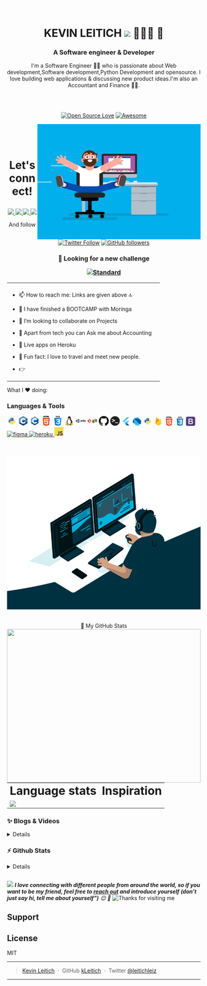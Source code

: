 #

<div align="center">

![Hello](Hello.gif)

# KEVIN LEITICH <img src="https://media.giphy.com/media/hvRJCLFzcasrR4ia7z/giphy.gif" width="25px"> 👩🏼‍💻 👋

### A Software engineer & Developer

I'm a Software Engineer 👨‍💻 who is passionate about Web development,Software development,Python Development and opensource. I love building web applications & discussing new product ideas.I'm also an Accountant and Finance 🏄‍♂️.

<br/>
<br/>






[![Open Source Love](https://badges.frapsoft.com/os/v2/open-source.svg?v=103)](https://github.com/kLeitich)
[![Awesome](https://cdn.rawgit.com/sindresorhus/awesome/d7305f38d29fed78fa85652e3a63e154dd8e8829/media/badge.svg)](https://github.com/kLeitich)

<img align="right" height="300" width="425" alt="" src="coder.gif" />

<br/>
<br/>
<br/>
<h1><p align="center">Let's connect!</p></h1>

<a href="https://twitter.com/Leitichleiz">
    <img src="https://img.shields.io/badge/Twitter-1DA1F2?style=for-the-badge&logo=twitter&logoColor=white" />
</a>

<a href="https://www.instagram.com/leitleiz/">
    <img src="https://img.shields.io/badge/Instagram-E4405F?style=for-the-badge&logo=instagram&logoColor=white" />
</a>

<a href="https://www.linkedin.com/in/kevin-leitich-36a81974/">
    <img src="https://img.shields.io/badge/linkedin-%230077B5.svg?&style=for-the-badge&logo=linkedin&logoColor=white" />
</a>

<a href="https://www.facebook.com/kevin.leitich">
    <img src="https://img.shields.io/badge/Facebook-1877F2?style=for-the-badge&logo=facebook&logoColor=white" />
</a>

 
<p align="center"> And follow</p>

[![Twitter Follow](https://img.shields.io/twitter/follow/leitichleiz?style=social)](https://twitter.com/intent/follow?screen_name=Leitichleiz) [![GitHub followers](https://img.shields.io/github/followers/kLeitich?label=Follow&style=social)](https://github.com/kLeitich/?tab=follow)

</div>
<h3 align="center">📌 Looking for a new challenge 
<p><a href="https://standardjs.com">
    <img src="https://img.shields.io/badge/code%20style-standard-brightgreen.svg?style=flat-square"
      alt="Standard" />
  </a></p>
</h3>

  
  <!-- Standard -->
  


<div>

<table border="0" width="100%" height="100%">
 <tr>
    <td><b style="font-size:30px"></b></td>
    <td><b style="font-size:30px"></b></td>
 </tr>
 <tr>
    <td>

- 📫 How to reach me: Links are given above 🔝
- 🔭 I have finished a BOOTCAMP with Moringa
- 👯 I’m looking to collaborate on Projects
- 💬 Apart from tech you can Ask me about Accounting 
- 📱 Live apps on Heroku 

- 🤪 Fun fact: I love to travel and meet new people.
- 👉</td>
 
 </tr>
</table>

</div>
<div>

What I ❤️ doing:

### Languages & Tools

<p align="left"><code><img height="25" src="https://raw.githubusercontent.com/github/explore/80688e429a7d4ef2fca1e82350fe8e3517d3494d/topics/python/python.png"></code>
<code><img height="26" src="https://raw.githubusercontent.com/github/explore/5c058a388828bb5fde0bcafd4bc867b5bb3f26f3/topics/cpp/cpp.png"></code>
<code><img height="26" src="https://raw.githubusercontent.com/github/explore/80688e429a7d4ef2fca1e82350fe8e3517d3494d/topics/c/c.png"></code>
<code><img height="26" src="https://raw.githubusercontent.com/github/explore/80688e429a7d4ef2fca1e82350fe8e3517d3494d/topics/html/html.png"></code>
<code><img height="26" src="https://raw.githubusercontent.com/github/explore/80688e429a7d4ef2fca1e82350fe8e3517d3494d/topics/css/css.png"></code>
<code><img height="26" src="https://raw.githubusercontent.com/github/explore/80688e429a7d4ef2fca1e82350fe8e3517d3494d/topics/linux/linux.png"></code>
  <code><img height="26" src="https://raw.githubusercontent.com/github/explore/80688e429a7d4ef2fca1e82350fe8e3517d3494d/topics/unity/unity.png"></code>
<code><img height="26" src="https://raw.githubusercontent.com/github/explore/80688e429a7d4ef2fca1e82350fe8e3517d3494d/topics/git/git.png"></code>
<code><img height="26" src="https://raw.githubusercontent.com/github/explore/78df643247d429f6cc873026c0622819ad797942/topics/github/github.png"></code>
<code><img height="26" src="https://raw.githubusercontent.com/github/explore/80688e429a7d4ef2fca1e82350fe8e3517d3494d/topics/terminal/terminal.png"></code>
<code><img width=24px src="https://raw.githubusercontent.com/github/explore/80688e429a7d4ef2fca1e82350fe8e3517d3494d/topics/flutter/flutter.png"></code>
<code><img width=24px src="https://raw.githubusercontent.com/github/explore/80688e429a7d4ef2fca1e82350fe8e3517d3494d/topics/dart/dart.png"></code>
<code><img width=24px src="https://raw.githubusercontent.com/github/explore/80688e429a7d4ef2fca1e82350fe8e3517d3494d/topics/python/python.png"></code>
<code><img width=24px src="https://raw.githubusercontent.com/github/explore/80688e429a7d4ef2fca1e82350fe8e3517d3494d/topics/firebase/firebase.png"></code>
<code><img width=24px src="https://raw.githubusercontent.com/github/explore/80688e429a7d4ef2fca1e82350fe8e3517d3494d/topics/html/html.png"></code>
<code><img width=24px src="https://raw.githubusercontent.com/github/explore/80688e429a7d4ef2fca1e82350fe8e3517d3494d/topics/css/css.png"></code>
<code><img width=24px src="https://raw.githubusercontent.com/github/explore/80688e429a7d4ef2fca1e82350fe8e3517d3494d/topics/bootstrap/bootstrap.png"></code>
<a href="https://www.figma.com/" target="_blank"> <img src="https://www.vectorlogo.zone/logos/figma/figma-icon.svg" alt="figma" width="24" height="24"/> </a></a> <a href="https://heroku.com" target="_blank"> <img src="https://www.vectorlogo.zone/logos/heroku/heroku-icon.svg" alt="heroku" width="24" height="24"/> </a>  <a href="https://developer.mozilla.org/en-US/docs/Web/JavaScript" target="_blank"> <img src="https://raw.githubusercontent.com/devicons/devicon/master/icons/javascript/javascript-original.svg" alt="javascript" width="24" height="24"/> </a>

</p></br>
</div>
<div></div>
<div>

<br>

<img align="center" alt="GIF" src="code.gif?raw=true" width="100%" height="400" />

<br/>
<br/>
<br/>

<summary align="center">📝 My GitHub Stats</summary>
<img align="left" src="https://github-readme-stats.vercel.app/api?username=kLeitich&show_icons=true&title_color=79ff97&icon_color=79ff97&text_color=9f9f9f&bg_color=151515" width="100%" height="400"/>



<br/>
<br/>

<table border="0"" width="100%" height="100%">
 <tr>
    <td><b style="font-size:30px">Language stats</b></td>
    <td><b style="font-size:30px">Inspiration</b></td>
 </tr>
 <tr>
    <td><a href="https://github.com/iampawan">
  <img align="center" src="https://github-readme-stats.vercel.app/api/top-langs/?username=kLeitich&theme=tokyonight&hide_langs_below=0&langs_count=20" />
</a></td>
    

 </tr>
</table>

</div>

### ✨ Blogs & Videos

<details>

#### 📕 Latest Blog Posts

➡️

#### 📺 Latest YouTube Videos

</details>

### ⚡ Github Stats

<details>	
  
<img src="https://github-readme-stats.vercel.app/api?username=kLeitich&show_icons=true&hide_border=true&count_private=true">
<img src="https://github-readme-stats.vercel.app/api/top-langs/?username=kLeitich&show_icons=true&hide_border=true&layout=compact&langs_count=8">
<p align="center">
  <img src="https://github-readme-streak-stats.herokuapp.com/?user=kLeitich&show_icons=true&hide_border=true">
</p>

![kevin's GitHub Activity graph](https://activity-graph.herokuapp.com/graph?username=kLeitich&theme=dracula)

</details>

<!--footer-->

##

<img src="https://media.giphy.com/media/LnQjpWaON8nhr21vNW/giphy.gif" width="60"> <em><b>I love connecting with different people from around the world, so if you want to be my friend, feel free to [reach out](https://www.linkedin.com/in/kevin-leitich-36a81974/) and introduce yourself (don’t just say hi, tell me about yourself")</b> 😊 💜</em>
<img height="120" alt="Thanks for visiting me" width="100%" src="https://raw.githubusercontent.com/BrunnerLivio/brunnerlivio/master/images/marquee.svg" />











## Support


## License

MIT

---

> [Kevin Leitich](https://kLeitich.github.io/kLeitich/) &nbsp;&middot;&nbsp;
> GitHub [kLeitich](https://github.com/kLeitich) &nbsp;&middot;&nbsp;
> Twitter [@leitichleiz](https://twitter.com/leitichleiz)


---

